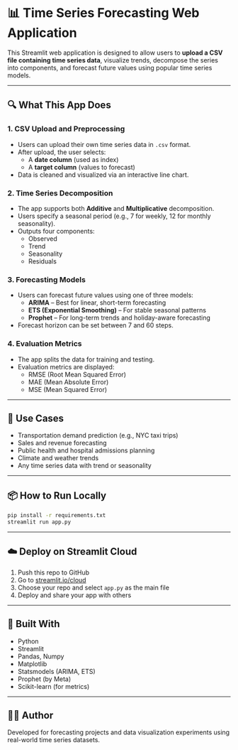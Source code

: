 # 📊 Time Series Forecasting Web Application

This Streamlit web application is designed to allow users to **upload a CSV file containing time series data**, visualize trends, decompose the series into components, and forecast future values using popular time series models.

---

## 🔍 What This App Does

### 1. **CSV Upload and Preprocessing**
- Users can upload their own time series data in `.csv` format.
- After upload, the user selects:
  - A **date column** (used as index)
  - A **target column** (values to forecast)
- Data is cleaned and visualized via an interactive line chart.

### 2. **Time Series Decomposition**
- The app supports both **Additive** and **Multiplicative** decomposition.
- Users specify a seasonal period (e.g., 7 for weekly, 12 for monthly seasonality).
- Outputs four components:
  - Observed
  - Trend
  - Seasonality
  - Residuals

### 3. **Forecasting Models**
- Users can forecast future values using one of three models:
  - **ARIMA** – Best for linear, short-term forecasting
  - **ETS (Exponential Smoothing)** – For stable seasonal patterns
  - **Prophet** – For long-term trends and holiday-aware forecasting
- Forecast horizon can be set between 7 and 60 steps.

### 4. **Evaluation Metrics**
- The app splits the data for training and testing.
- Evaluation metrics are displayed:
  - RMSE (Root Mean Squared Error)
  - MAE (Mean Absolute Error)
  - MSE (Mean Squared Error)

---

## 💼 Use Cases
- Transportation demand prediction (e.g., NYC taxi trips)
- Sales and revenue forecasting
- Public health and hospital admissions planning
- Climate and weather trends
- Any time series data with trend or seasonality

---

## 📦 How to Run Locally

```bash
pip install -r requirements.txt
streamlit run app.py
```

---

## ☁️ Deploy on Streamlit Cloud

1. Push this repo to GitHub
2. Go to [streamlit.io/cloud](https://streamlit.io/cloud)
3. Choose your repo and select `app.py` as the main file
4. Deploy and share your app with others

---

## 🧠 Built With
- Python
- Streamlit
- Pandas, Numpy
- Matplotlib
- Statsmodels (ARIMA, ETS)
- Prophet (by Meta)
- Scikit-learn (for metrics)

---

## 👨‍💻 Author
Developed for forecasting projects and data visualization experiments using real-world time series datasets.